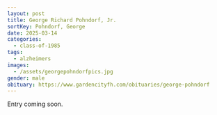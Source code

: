 ```yaml
---
layout: post
title: George Richard Pohndorf, Jr.
sortKey: Pohndorf, George
date: 2025-03-14
categories:
  - class-of-1985
tags:
  - alzheimers
images:
  - /assets/georgepohndorfpics.jpg
gender: male
obituary: https://www.gardencityfh.com/obituaries/george-pohndorf
---
```

E﻿ntry coming soon.
